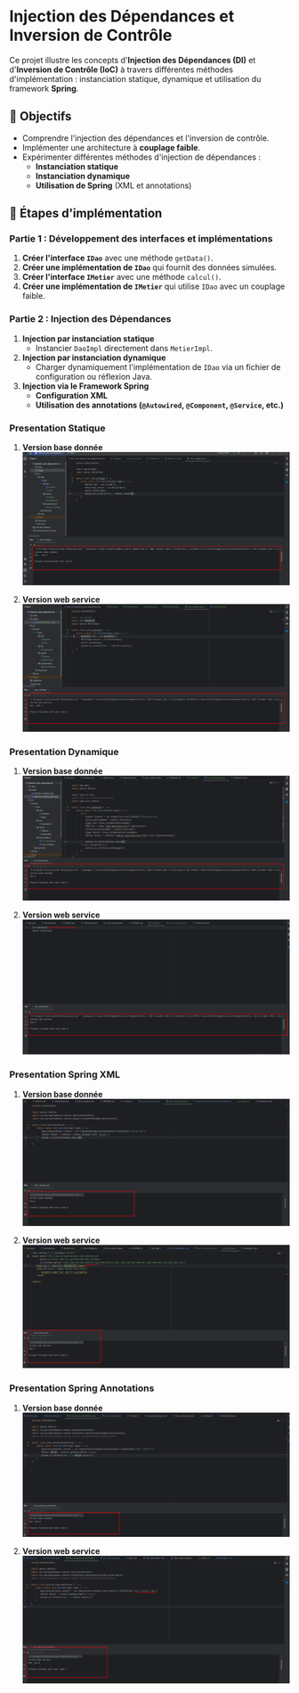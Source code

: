 # Injection des Dépendances et Inversion de Contrôle

Ce projet illustre les concepts d'**Injection des Dépendances (DI)** et d'**Inversion de Contrôle (IoC)** à travers différentes méthodes d'implémentation : instanciation statique, dynamique et utilisation du framework **Spring**.

## 📌 Objectifs
- Comprendre l'injection des dépendances et l'inversion de contrôle.
- Implémenter une architecture à **couplage faible**.
- Expérimenter différentes méthodes d'injection de dépendances :
    - **Instanciation statique**
    - **Instanciation dynamique**
    - **Utilisation de Spring** (XML et annotations)

## 🚀 Étapes d'implémentation
### Partie 1 : Développement des interfaces et implémentations
1. **Créer l'interface `IDao`** avec une méthode `getData()`.
2. **Créer une implémentation de `IDao`** qui fournit des données simulées.
3. **Créer l'interface `IMetier`** avec une méthode `calcul()`.
4. **Créer une implémentation de `IMetier`** qui utilise `IDao` avec un couplage faible.


### Partie 2 : Injection des Dépendances
1. **Injection par instanciation statique**
    - Instancier `DaoImpl` directement dans `MetierImpl`.
2. **Injection par instanciation dynamique**
    - Charger dynamiquement l'implémentation de `IDao` via un fichier de configuration ou réflexion Java.
3. **Injection via le Framework Spring**
    - **Configuration XML**
    - **Utilisation des annotations (`@Autowired`, `@Component`, `@Service`, etc.)**
   

### Presentation Statique
1. **Version base donnée**
![injection_statique.png](Image/injection_statique.png)


2. **Version web service**
![injection_statique_SRV.png](Image/injection_statique_SRV.png)


### Presentation Dynamique
1. **Version base donnée**
   ![injection_dynamique.png](Image/injection_dynamique.png)


2. **Version web service**
   ![injection_dynamique_srv.png](Image/injection_dynamique_srv.png)





### Presentation Spring XML
1. **Version base donnée**
   ![injection_spring_xml.png](Image/injection_spring_xml.png)


2. **Version web service**
   ![injection_spring_xml_wsv.png](Image/injection_spring_xml_wsv.png)




### Presentation Spring Annotations
1. **Version base donnée**
   ![injection_spring_annotation.png](Image/injection_spring_annotation.png)


2. **Version web service**
   ![injection_spring_annotation_wvr.png](Image/injection_spring_annotation_wvr.png)